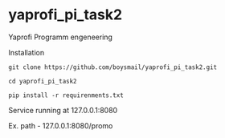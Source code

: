 # yaprofi_pi_task2
Yaprofi Programm engeneering

Installation

``` 
git clone https://github.com/boysmail/yaprofi_pi_task2.git

cd yaprofi_pi_task2

pip install -r requirenments.txt 
```

Service running at 127.0.0.1:8080

Ex. path - 127.0.0.1:8080/promo
